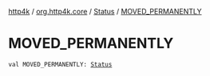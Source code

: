 [http4k](../../index.md) / [org.http4k.core](../index.md) / [Status](index.md) / [MOVED_PERMANENTLY](./-m-o-v-e-d_-p-e-r-m-a-n-e-n-t-l-y.md)

# MOVED_PERMANENTLY

`val MOVED_PERMANENTLY: `[`Status`](index.md)